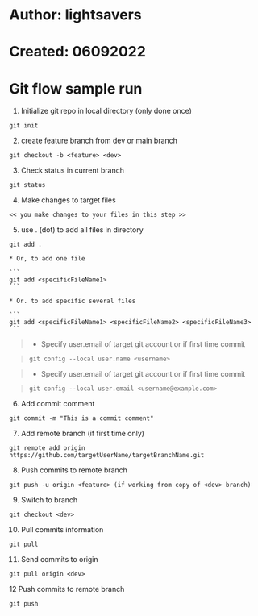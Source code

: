 #
# Author: lightsavers
# Created: 06092022
#

# Git flow sample run

1. Initialize git repo in local directory (only done once)

```
git init
```

2. create feature branch from dev or main branch

```
git checkout -b <feature> <dev>
```


3. Check status in current branch

```
git status
```


4. Make changes to target files

```
<< you make changes to your files in this step >> 
```


5. use . (dot) to add all files in directory

```
git add .
```


	* Or, to add one file

	```
	git add <specificFileName1>
	```

	* Or. to add specific several files

	```
	git add <specificFileName1> <specificFileName2> <specificFileName3>
	```


> * Specify user.email of target git account or if first time commit

> ```
> git config --local user.name <username>
> ```

> * Specify user.email of target git account or if first time commit

> ```
> git config --local user.email <username@example.com>
> ```


6. Add commit comment

``` 
git commit -m "This is a commit comment" 
```


7. Add remote branch (if first time only)

```
git remote add origin https://github.com/targetUserName/targetBranchName.git
```


8. Push commits to remote branch <feature>

```
git push -u origin <feature> (if working from copy of <dev> branch)
```


9. Switch to <dev> branch

```
git checkout <dev>
```


10. Pull commits information

```
git pull
```

11. Send commits to <dev> origin 

```
git pull origin <dev>
```

12 Push commits to remote branch <dev>

```
git push
```